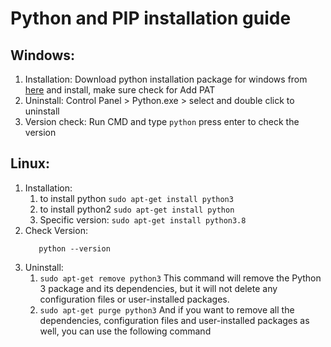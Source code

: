 # Python and PIP installation guide
## Windows:
  1. Installation: Download python installation package for windows from [here](https://www.python.org/downloads/windows/) and install, make sure check for Add PAT
  2. Uninstall: Control Panel > Python.exe > select and double click to uninstall
  3. Version check: Run CMD and type `python` press enter to check the version
  
## Linux: 
 1. Installation: 
    1. to install python `sudo apt-get install python3` 
    2. to install python2 `sudo apt-get install python`
    3. Specific version: `sudo apt-get install python3.8`
 2. Check Version:
     ```python3 --version
        python --version
     ```
 3. Uninstall: 
    1. `sudo apt-get remove python3` This command will remove the Python 3 package and its dependencies, but it will not delete any configuration files or user-installed packages.
    2. `sudo apt-get purge python3` And if you want to remove all the dependencies, configuration files and user-installed packages as well, you can use the following command
   
